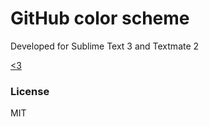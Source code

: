 # GitHub color scheme

Developed for Sublime Text 3 and Textmate 2

[<3](http://mt.cx)

### License

MIT
